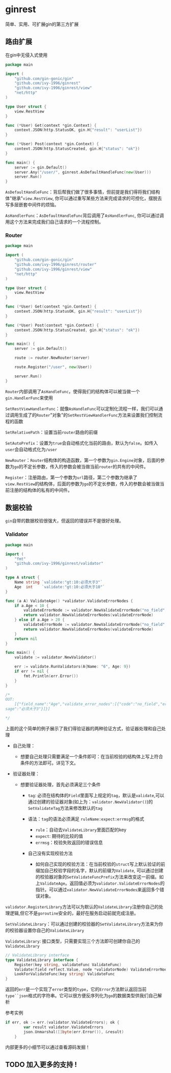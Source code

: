 # ginrest

简单、实用、可扩展gin的第三方扩展



## 路由扩展

在gin中无侵入式使用

```go
package main

import (
	"github.com/gin-gonic/gin"
	"github.com/ivy-1996/ginrest"
	"github.com/ivy-1996/ginrest/view"
	"net/http"
)

type User struct {
	view.RestView
}

func (*User) Get(context *gin.Context) {
	context.JSON(http.StatusOK, gin.H{"result": "userList"})
}

func (*User) Post(context *gin.Context) {
	context.JSON(http.StatusCreated, gin.H{"status": "ok"})
}

func main() {
	server := gin.Default()
	server.Any("/user/", ginrest.AsDefaultHandleFunc(new(User)))
	server.Run()
}
```

`AsDefaultHandleFunc`：背后帮我们做了很多事情，但前提是我们得将我们结构体"继承"`view.RestView`, 你可以通过重写某些方法来完成请求的可控化，摆脱去写多层嵌套中间件的烦恼。

`AsHandlerFunc`：`AsDefaultHandleFunc`背后调用了`AsHandlerFunc`, 你可以通过调用这个方法来完成我们自己请求的一个流程控制。



### Router

```go
package main

import (
	"github.com/gin-gonic/gin"
	"github.com/ivy-1996/ginrest/router"
	"github.com/ivy-1996/ginrest/view"
	"net/http"
)

type User struct {
	view.RestView
}

func (*User) Get(context *gin.Context) {
	context.JSON(http.StatusOK, gin.H{"result": "userList"})
}

func (*User) Post(context *gin.Context) {
	context.JSON(http.StatusCreated, gin.H{"status": "ok"})
}

func main() {
	server := gin.Default()

	route := router.NewRouter(server) 

	route.Register("/user", new(User)) 

	server.Run()
}
```

`Router`内部调用了`AsHandleFunc`，使得我们的结构体可以被当做一个`gin.HandlerFunc`来使用

`SetRestViewHandlerFunc`：就像`AsHandleFunc`可以定制化流程一样，我们可以通过调用生成了的`Router`"对象"的`SetRestViewHandlerFunc`方法来设置我们控制流程的函数

`SetRelativePath`：设置当前`router`路由的前缀

`SetAutoPrefix`：设置为`true`会自动格式化当前的路由，默认为`false`。如传入`user`会自动格式化为`/user`

`NewRouter`：`Router`结构体的构造函数，第一个参数为`gin.Engine`对象，后面的参数为`go`的不定长参数，传入的参数会被当做当前`router`的共有的中间件。

`Register`：注册路由，第一个参数为`url`路径，第二个参数为继承了`view.RestView`的结构体，后面的参数为`go`的不定长参数，传入的参数会被当做当前注册的结构体的私有的中间件。



## 数据校验

`gin`自带的数据校验很强大，但返回的错误并不是很好处理。



### Validator

```go
package main

import (
	"fmt"
	"github.com/ivy-1996/ginrest/validator"
)

type A struct {
	Name string `validate:"gt:10:必须大于3"`
	Age  int    `validate:"gt:10:必须大于10"`
}

func (a A) ValidateAge() *validator.ValidateErrorNodes {
	if a.Age < 10 {
		validateErrorNode := validator.NewValidateErrorNode("no_field", "Age必须大于10")
		return validator.NewValidateErrorNodes(validateErrorNode)
	} else if a.Age > 20 {
		validateErrorNode := validator.NewValidateErrorNode("no_field", "Age必须小于20")
		return validator.NewValidateErrorNodes(validateErrorNode)
	}
	return nil
}

func main() {
	validate := validator.NewValidator()

	err := validate.RunValidators(A{Name: "6", Age: 9})
	if err != nil {
		fmt.Println(err.Error())
	}
}

/*
OUT:
	[{"field_name":"Age","validate_error_nodes":[{"code":"no_field","error_message":"Age必须大于10"}]},{"field_name":"Name","validate_error_nodes":[{"code":"gt","error_mes
sage":"必须大于3"}]}]

*/

```

上面的这个简单的例子展示了我们得验证器的两种验证方式，验证器处理和自己处理

* 自己处理：

  * 想要自己处理只需要满足一个条件即可：在当前校验的结构体上写上符合条件的方法即可。详见下文。

    

* 验证器处理：

  * 想要验证器处理，首先必须满足三个条件

    

    * `tag`: 必须在结构体的`Field`里面写上规定的`tag`，默认是`validate`,可以通过创建的验证器对象(如上为：`validator.NewValidator()`)的`SetValidateTag`方法来修改默认的`tag`

    

    * 语法：`tag`的语法必须满足 `ruleName:expect:errmsg`的格式

      * `rule`：自动去`ValidateLibrary`里面匹配的key
      * `expect`: 期待的比较的值
      * `errmsg`：校验失败返回的错误信息

      

    * 自己没有实现校验方法

      * 如何自己实现的校验方法：在当前校验的`struct`写上默认验证的前缀加自己校验字段的名字，默认的前缀为`Validate`, 可以通过创建的校验器对象的`SetValidateFuncPrefix`方法来改变这一前缀。如上`ValidateAge`。返回值必须为`validator.ValidateErrorNodes`的指针。可以通过`validator.NewValidateErrorNodes`来返回多个错误对象。



`validator.RegisterLibrary`方法可以为默认的`ValidateLibrary`注册你自己的处理逻辑,但它不是`goroutine`安全的，最好在服务启动前就完成注册。

`SetValidateLibrary`：可以通过创建的校验器的`SetValidateLibrary`方法来为你的校验器设置你自己的`ValidateLibrary`

`ValidateLibrary`: 接口类型，只需要实现三个方法即可创建你自己的`ValidateLibrary`

```go
// ValidateLibrary interface
type ValidateLibrary interface {
	Register(key string, validateFunc ValidateFunc)
	Validate(field reflect.Value, node *validatorNode) ValidateErrorNodes
	LookForValidateFunc(key string) ValidateFunc
}
```



返回的`err`是一个实现了`error`类型的`type`，它的`Error`方法默认返回当前`type``json`格式的字符串。它可以很方便反序列化为`go`的数据类型供我们自己解析

参考实例

```go
if err, ok := err.(validator.ValidateErrors); ok {
		var result validator.ValidateErrors
		json.Unmarshal([]byte(err.Error()), &result)
	}
```



内部更多的小细节可以通过查看源码发掘！



## TODO  加入更多的支持 !























	









#### 